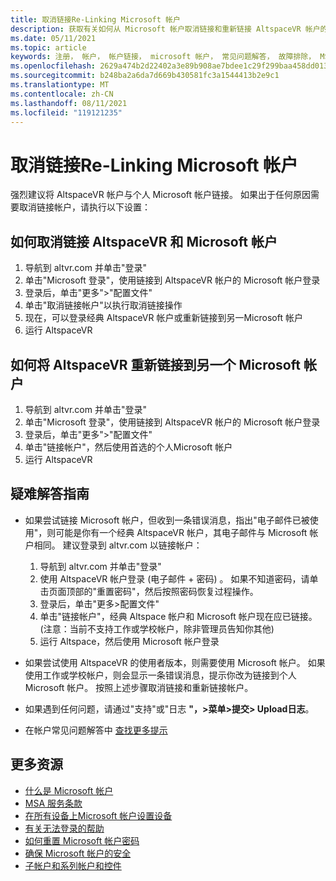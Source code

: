 ```yaml
---
title: 取消链接Re-Linking Microsoft 帐户
description: 获取有关如何从 Microsoft 帐户取消链接和重新链接 AltspaceVR 帐户的分步说明。
ms.date: 05/11/2021
ms.topic: article
keywords: 注册， 帐户， 帐户链接， microsoft 帐户， 常见问题解答， 故障排除， MSA， AAD
ms.openlocfilehash: 2629a474b2d22402a3e89b908ae7bdee1c29f299baa458dd0139e25b2f22d4cf
ms.sourcegitcommit: b248ba2a6da7d669b430581fc3a1544413b2e9c1
ms.translationtype: MT
ms.contentlocale: zh-CN
ms.lasthandoff: 08/11/2021
ms.locfileid: "119121235"
---
```

# <a name="unlinking-and-re-linking-your-microsoft-account"></a>取消链接Re-Linking Microsoft 帐户

强烈建议将 AltspaceVR 帐户与个人 Microsoft 帐户链接。 如果出于任何原因需要取消链接帐户，请执行以下设置：

## <a name="how-to-unlink-your-altspacevr-and-microsoft-accounts"></a>如何取消链接 AltspaceVR 和 Microsoft 帐户

1. 导航到 altvr.com 并单击"登录"
2. 单击"Microsoft 登录"，使用链接到 AltspaceVR 帐户的 Microsoft 帐户登录
3. 登录后，单击"更多">"配置文件"
4. 单击"取消链接帐户"以执行取消链接操作
5. 现在，可以登录经典 AltspaceVR 帐户或重新链接到另一Microsoft 帐户
6. 运行 AltspaceVR


## <a name="how-to-re-link-your-altspacevr-to-another-microsoft-account"></a>如何将 AltspaceVR 重新链接到另一个 Microsoft 帐户

1. 导航到 altvr.com 并单击"登录"
2. 单击"Microsoft 登录"，使用链接到 AltspaceVR 帐户的 Microsoft 帐户登录
3. 登录后，单击"更多">"配置文件"
5. 单击"链接帐户"，然后使用首选的个人Microsoft 帐户
6. 运行 AltspaceVR


## <a name="troubleshooting-tips"></a>疑难解答指南

* 如果尝试链接 Microsoft 帐户，但收到一条错误消息，指出"电子邮件已被使用"，则可能是你有一个经典 AltspaceVR 帐户，其电子邮件与 Microsoft 帐户相同。 建议登录到 altvr.com 以链接帐户：
    1. 导航到 altvr.com 并单击"登录"
    2. 使用 AltspaceVR 帐户登录 (电子邮件 + 密码) 。 如果不知道密码，请单击页面顶部的"重置密码"，然后按照密码恢复过程操作。 
    3. 登录后，单击"更多>配置文件"
    4. 单击"链接帐户"，经典 Altspace 帐户和 Microsoft 帐户现在应已链接。  (注意：当前不支持工作或学校帐户，除非管理员告知你其他) 
    5. 运行 Altspace，然后使用 Microsoft 帐户登录
    
* 如果尝试使用 AltspaceVR 的使用者版本，则需要使用 Microsoft 帐户。 如果使用工作或学校帐户，则会显示一条错误消息，提示你改为链接到个人 Microsoft 帐户。 按照上述步骤取消链接和重新链接帐户。 

* 如果遇到任何问题，请通过"支持"或"日志 **"，>菜单>提交> Upload日志**。

* 在帐户常见问题解答中 [查找更多提示](../getting-started/creating-and-linking-accounts.md)


## <a name="more-resources"></a>更多资源

* [什么是 Microsoft 帐户](https://account.microsoft.com/account?lang=)
* [MSA 服务条款](https://www.microsoft.com/servicesagreement/)
* [在所有设备上Microsoft 帐户设置设备](https://account.microsoft.com/account/connect-devices)
* [有关无法登录的帮助](https://support.microsoft.com//account-billing/when-you-can-t-sign-in-to-your-microsoft-account-475c9b5c-8c25-49f1-9c2d-c64b7072e735)
* [如何重置 Microsoft 帐户密码](https://support.microsoft.com//account-billing/how-to-reset-your-microsoft-account-password-eff4f067-5042-c1a3-fe72-b04d60556c37)
* [确保 Microsoft 帐户的安全](https://support.microsoft.com//account-billing/how-to-help-keep-your-microsoft-account-safe-and-secure-628538c2-7006-33bb-5ef4-c917657362b9)
* [子帐户和系列帐户和控件](https://account.microsoft.com/family/about?refd=www.microsoft.com&ru=https:%2F%2Faccount.microsoft.com%2Ffamily%3Frefd%3Dwww.microsoft.com)
